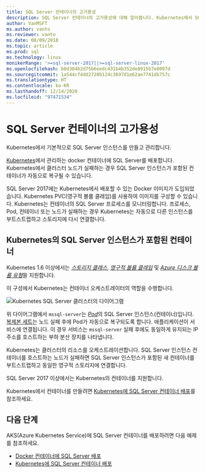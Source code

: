 ```yaml
---
title: SQL Server 컨테이너의 고가용성
description: SQL Server 컨테이너의 고가용성에 대해 알아봅니다. Kubernetes에서 SQL Server와 함께 컨테이너를 배포하는 방법에 대해서도 알아봅니다.
author: VanMSFT
ms.author: vanto
ms.reviewer: vanto
ms.date: 08/09/2018
ms.topic: article
ms.prod: sql
ms.technology: linux
monikerRange: '>=sql-server-2017||>=sql-server-linux-2017'
ms.openlocfilehash: b0d384b2d75b6eedc431b4b352de8915b7e8097d
ms.sourcegitcommit: 1a544cf4dd2720b124c3697d1e62ae7741db757c
ms.translationtype: HT
ms.contentlocale: ko-KR
ms.lasthandoff: 12/14/2020
ms.locfileid: "97471534"
---
```

# <a name="high-availability-for-sql-server-containers"></a>SQL Server 컨테이너의 고가용성

Kubernetes에서 기본적으로 SQL Server 인스턴스를 만들고 관리합니다.

[Kubernetes](https://kubernetes.io/)에서 관리하는 docker 컨테이너에 SQL Server를 배포합니다. Kubernetes에서 클러스터 노드가 실패하는 경우 SQL Server 인스턴스가 포함된 컨테이너가 자동으로 복구될 수 있습니다.

SQL Server 2017에는 Kubernetes에서 배포할 수 있는 Docker 이미지가 도입되었습니다. Kubernetes PVC(영구적 볼륨 클레임)를 사용하여 이미지를 구성할 수 있습니다. Kubernetes는 컨테이너의 SQL Server 프로세스를 모니터링합니다. 프로세스, Pod, 컨테이너 또는 노드가 실패하는 경우 Kubernetes는 자동으로 다른 인스턴스를 부트스트랩하고 스토리지에 다시 연결합니다.

## <a name="container-with-sql-server-instance-on-kubernetes"></a>Kubernetes의 SQL Server 인스턴스가 포함된 컨테이너

Kubernetes 1.6 이상에서는 [*스토리지 클래스*](https://kubernetes.io/docs/concepts/storage/storage-classes/), [*영구적 볼륨 클레임*](https://kubernetes.io/docs/concepts/storage/storage-classes/#persistentvolumeclaims) 및 [*Azure 디스크 볼륨 유형*](https://github.com/kubernetes/examples/tree/master/staging/volumes/azure_disk)을 지원합니다. 

이 구성에서 Kubernetes는 컨테이너 오케스트레이터의 역할을 수행합니다. 

![Kubernetes SQL Server 클러스터의 다이어그램](media/tutorial-sql-server-containers-kubernetes/kubernetes-sql.png)

위 다이어그램에서 `mssql-server`는 [*Pod*](https://kubernetes.io/docs/concepts/workloads/pods/pod/)의 SQL Server 인스턴스(컨테이너)입니다. [복제본 세트](https://kubernetes.io/docs/concepts/workloads/controllers/replicaset/)는 노드 실패 후에 Pod가 자동으로 복구되도록 합니다. 애플리케이션이 서비스에 연결됩니다. 이 경우 서비스는 `mssql-server` 실패 후에도 동일하게 유지되는 IP 주소를 호스트하는 부하 분산 장치를 나타냅니다.

Kubernetes는 클러스터의 리소스를 오케스트레이션합니다. SQL Server 인스턴스 컨테이너를 호스트하는 노드가 실패하면 SQL Server 인스턴스가 포함된 새 컨테이너를 부트스트랩하고 동일한 영구적 스토리지에 연결합니다.

SQL Server 2017 이상에서는 Kubernetes의 컨테이너를 지원합니다.

Kubernetes에서 컨테이너를 만들려면 [Kubernetes에 SQL Server 컨테이너 배포](tutorial-sql-server-containers-kubernetes.md)를 참조하세요.

## <a name="next-steps"></a>다음 단계

AKS(Azure Kubernetes Service)에 SQL Server 컨테이너를 배포하려면 다음 예제를 참조하세요.
* [Docker 컨테이너에 SQL Server 배포](./sql-server-linux-docker-container-deployment.md)
* [Kubernetes에 SQL Server 컨테이너 배포](tutorial-sql-server-containers-kubernetes.md)